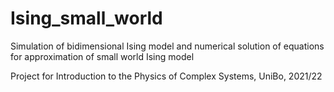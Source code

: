 # Ising_small_world
Simulation of bidimensional Ising model and numerical solution of equations for approximation of small world Ising model

Project for Introduction to the Physics of Complex Systems, UniBo, 2021/22
